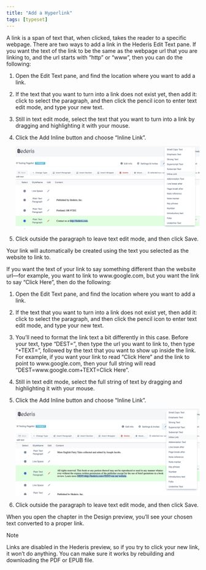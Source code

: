 ```yaml
---
title: "Add a Hyperlink"
tags: [typeset]
---
```

 
<html><body><section data-type="chapter" class="hsecchapter" data-hederis-type="hsecchapter" id="add-a-link" data-pi-attrs="id: add-a-link; data-tags: typeset;" role="doc-chapter" data-tags="typeset" data-author-name=" " data-book-title=" " title="Add a Hyperlink"><p class="hblkp" data-hederis-type="hblkp" id="pJzKSQS8l">A link is a span of text that, when clicked, takes the reader to a specific webpage. There are two ways to add a link in the Hederis Edit Text pane. If you want the text of the link to be the same as the webpage url that you are linking to, and the url starts with &#8220;http&#8221; or &#8220;www&#8221;, then you can do the following:</p><ol class="hwprnumlist" data-hederis-type="hwprnumlist" id="p4SQh7FJQ"><li class="hblkoli" data-hederis-type="hblkoli" id="lix0MtuB3Q"><p class="hblkoli" data-hederis-type="hblklip" id="p1Snre91t">Open the Edit Text pane, and find the location where you want to add a link.</p></li><li class="hblkoli" data-hederis-type="hblkoli" id="liMNmq5YOO"><p class="hblkoli" data-hederis-type="hblklip" id="pN9ljuXai">If the text that you want to turn into a link does not exist yet, then add it: click to select the paragraph, and then click the pencil icon to enter text edit mode, and type your new text.</p></li><li class="hblkoli" data-hederis-type="hblkoli" id="libVokakVS"><p class="hblkoli" data-hederis-type="hblklip" id="pqHcFN0bz">Still in text edit mode, select the text that you want to turn into a link by dragging and highlighting it with your mouse. </p></li><li class="hblkoli" data-hederis-type="hblkoli" id="liNcC7CV2h"><p class="hblkoli" data-hederis-type="hblklip" id="pdBLPaZvF">Click the Add Inline button and choose &#8220;Inline Link&#8221;.</p><img data-hederis-type="hblkimg" class="hblkimg" id="p0t7OMOyp" src="/images/insertlink1.png" data-img-src="/images/insertlink1.png"/></li><li class="hblkoli" data-hederis-type="hblkoli" id="likSu7IBGD"><p class="hblkoli" data-hederis-type="hblklip" id="pKAxzAtvb">Click outside the paragraph to leave text edit mode, and then click Save.</p></li></ol><p class="hblkp" data-hederis-type="hblkp" id="pknTzKLij">Your link will automatically be created using the text you selected as the website to link to.</p><p class="hblkp" data-hederis-type="hblkp" id="pfhROVL8Q">If you want the text of your link to say something different than the website url&#8212;for example, you want to link to www.google.com, but you want the link to say &#8220;Click Here&#8221;, then do the following:</p><ol class="hwprnumlist" data-hederis-type="hwprnumlist" id="prNfdPOb7"><li class="hblkoli" data-hederis-type="hblkoli" id="limSM0bfo9"><p class="hblkoli" data-hederis-type="hblklip" id="pqeqzeMIO">Open the Edit Text pane, and find the location where you want to add a link.</p></li><li class="hblkoli" data-hederis-type="hblkoli" id="lirlK941Xr"><p class="hblkoli" data-hederis-type="hblklip" id="p9yCpRNol">If the text that you want to turn into a link does not exist yet, then add it: click to select the paragraph, and then click the pencil icon to enter text edit mode, and type your new text.</p></li><li class="hblkoli" data-hederis-type="hblkoli" id="liUakd8wIG"><p class="hblkoli" data-hederis-type="hblklip" id="paLHTbBN0">You&#8217;ll need to format the link text a bit differently in this case. Before your text, type &#8220;DEST=&#8221;, then type the url you want to link to, then type &#8220;+TEXT=&#8221;, followed by the text that you want to show up inside the link. For example, if you want your link to read &#8220;Click Here&#8221; and the link to point to www.google.com, then your full string will read &#8220;DEST=www.google.com+TEXT=Click Here&#8221;.</p></li><li class="hblkoli" data-hederis-type="hblkoli" id="li1tm9tzbj"><p class="hblkoli" data-hederis-type="hblklip" id="pmRSwUAfA">Still in text edit mode, select the full string of text by dragging and highlighting it with your mouse. </p></li><li class="hblkoli" data-hederis-type="hblkoli" id="liOLTS9bsy"><p class="hblkoli" data-hederis-type="hblklip" id="plzNpMYLZ">Click the Add Inline button and choose &#8220;Inline Link&#8221;.</p><img data-hederis-type="hblkimg" class="hblkimg" id="phGj8tNGe" src="/images/insertlink2.png" data-img-src="/images/insertlink2.png"/></li><li class="hblkoli" data-hederis-type="hblkoli" id="lidIO9lXol"><p class="hblkoli" data-hederis-type="hblklip" id="ppyUSqZKu">Click outside the paragraph to leave text edit mode, and then click Save.</p></li></ol><p class="hblkp" data-hederis-type="hblkp" id="pt3VOTSC4">When you open the chapter in the Design preview, you&#8217;ll see your chosen text converted to a proper link. </p><aside class="hwprbox box" data-hederis-type="hwprbox" id="pNEoiQw3w" data-type="sidebar"><p class="hblktype" data-hederis-type="hblktype" id="pZ1tebttB">Note</p><p class="hblkp" data-hederis-type="hblkp" id="pQ8SYuN5K">Links are disabled in the Hederis preview, so if you try to click your new link, it won&#8217;t do anything. You can make sure it works by rebuilding and downloading the PDF or EPUB file.</p></aside></section></body></html>
